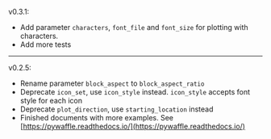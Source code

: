 v0.3.1:

* Add parameter `characters`, `font_file` and `font_size` for plotting with characters.
* Add more tests

---

v0.2.5:

* Rename parameter `block_aspect` to `block_aspect_ratio`
* Deprecate `icon_set`, use `icon_style` instead. `icon_style` accepts font style for each icon
* Deprecate `plot_direction`, use `starting_location` instead
* Finished documents with more examples. See [https://pywaffle.readthedocs.io/](https://pywaffle.readthedocs.io/)
